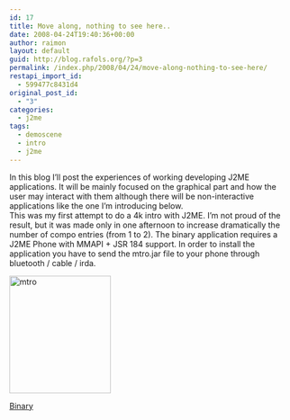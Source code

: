 ```yaml
---
id: 17
title: Move along, nothing to see here..
date: 2008-04-24T19:40:36+00:00
author: raimon
layout: default
guid: http://blog.rafols.org/?p=3
permalink: /index.php/2008/04/24/move-along-nothing-to-see-here/
restapi_import_id:
  - 599477c8431d4
original_post_id:
  - "3"
categories:
  - j2me
tags:
  - demoscene
  - intro
  - j2me
---
```

In this blog I’ll post the experiences of working developing J2ME applications. It will be mainly focused on the graphical part and how the user may interact with them although there will be non-interactive applications like the one I’m introducing below.  
This was my first attempt to do a 4k intro with J2ME. I’m not proud of the result, but it was made only in one afternoon to increase dramatically the number of compo entries (from 1 to 2). The binary application requires a J2ME Phone with MMAPI + JSR 184 support. In order to install the application you have to send the mtro.jar file to your phone through bluetooth / cable / irda.

<div class="mceTemp">
  <dl class="wp-caption alignnone" style="width:190px;">
    <dt class="wp-caption-dt">
      <img loading="lazy" title="mtro" src="http://www.rafols.org/mobiledev/mtro.gif" alt="mtro" width="180" height="209" />
    </dt>
  </dl>
</div>

<a title="mtro - binary" href="http://www.rafols.org/mobiledev/fzn_mtro.zip" target="_self">Binary</a>
